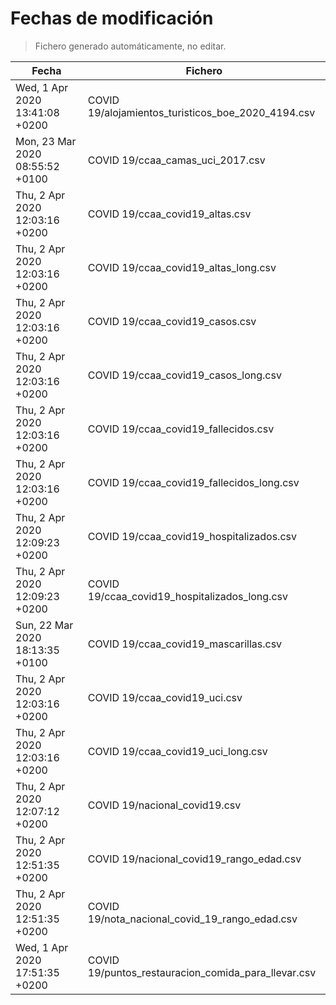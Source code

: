 # Fechas de modificación

> Fichero generado automáticamente, no editar.

| Fecha                           | Fichero                  |
|---------------------------------|--------------------------|
| Wed, 1 Apr 2020 13:41:08 +0200  | COVID 19/alojamientos_turisticos_boe_2020_4194.csv |
| Mon, 23 Mar 2020 08:55:52 +0100  | COVID 19/ccaa_camas_uci_2017.csv |
| Thu, 2 Apr 2020 12:03:16 +0200  | COVID 19/ccaa_covid19_altas.csv |
| Thu, 2 Apr 2020 12:03:16 +0200  | COVID 19/ccaa_covid19_altas_long.csv |
| Thu, 2 Apr 2020 12:03:16 +0200  | COVID 19/ccaa_covid19_casos.csv |
| Thu, 2 Apr 2020 12:03:16 +0200  | COVID 19/ccaa_covid19_casos_long.csv |
| Thu, 2 Apr 2020 12:03:16 +0200  | COVID 19/ccaa_covid19_fallecidos.csv |
| Thu, 2 Apr 2020 12:03:16 +0200  | COVID 19/ccaa_covid19_fallecidos_long.csv |
| Thu, 2 Apr 2020 12:09:23 +0200  | COVID 19/ccaa_covid19_hospitalizados.csv |
| Thu, 2 Apr 2020 12:09:23 +0200  | COVID 19/ccaa_covid19_hospitalizados_long.csv |
| Sun, 22 Mar 2020 18:13:35 +0100  | COVID 19/ccaa_covid19_mascarillas.csv |
| Thu, 2 Apr 2020 12:03:16 +0200  | COVID 19/ccaa_covid19_uci.csv |
| Thu, 2 Apr 2020 12:03:16 +0200  | COVID 19/ccaa_covid19_uci_long.csv |
| Thu, 2 Apr 2020 12:07:12 +0200  | COVID 19/nacional_covid19.csv |
| Thu, 2 Apr 2020 12:51:35 +0200  | COVID 19/nacional_covid19_rango_edad.csv |
| Thu, 2 Apr 2020 12:51:35 +0200  | COVID 19/nota_nacional_covid_19_rango_edad.csv |
| Wed, 1 Apr 2020 17:51:35 +0200  | COVID 19/puntos_restauracion_comida_para_llevar.csv |
